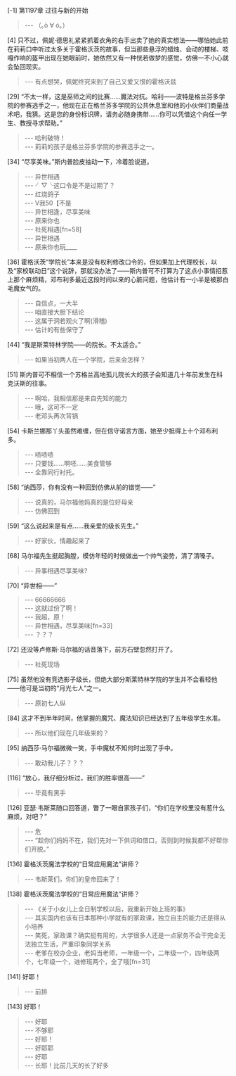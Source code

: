 
[-1] 第1197章 过往与新的开始
>--- （｡ò ∀ ó｡）<br>

[4] 只不过，佩妮·德思礼紧紧抓着衣角的右手出卖了她的真实想法——哪怕她此前在莉莉口中听过太多关于霍格沃茨的故事，但当那些悬浮的蜡烛、会动的楼梯、吱嘎作响的盔甲出现在她眼前时，她依然又有一种恍若做梦的感觉，仿佛一不小心就会坠回现实。
>--- 有点想哭，佩妮终究来到了自己又爱又恨的霍格沃兹<br>

[29] “不太一样，这是巫师之间的比赛……魔法对抗。哈利——波特是格兰芬多学院的参赛选手之一，他现在正在格兰芬多学院的公共休息室和他的小伙伴们商量战术吧，我猜。这是您的身份标识牌，请务必随身携带……你可以凭借这个向任一学生、教授寻求帮助。”
>--- 哈利破特！<br>
>--- 莉莉的孩子是格兰芬多学院的参赛选手之一。<br>

[34] “尽享美味。”斯内普脸皮抽动一下，冷着脸说道。
>--- 异世相遇<br>
>--- ╯▽╰这口令是不是过期了？<br>
>--- 红烧鸽子<br>
>--- V我50【不是<br>
>--- 异世相逢，尽享美味<br>
>--- 原来你也<br>
>--- 社死相遇[fn=58]<br>
>--- 异世相遇<br>
>--- 原来你也玩____<br>

[36] 霍格沃茨“学院长”本来是没有权利修改口令的，但如果加上代理校长，以及“家校联动日”这个说辞，那就没办法了——斯内普可不打算为了这点小事情招惹上那个麻烦精，邓布利多最近这段时间以来的心脏问题，他估计有一小半是被那白毛魔女气的。
>--- 自信点，一大半<br>
>--- 咱直接大胆下结论<br>
>--- 这属于洞若观火了啊(滑稽)<br>
>--- 估计的有些保守了<br>

[44] “我是斯莱特林学院——的院长。不太适合。”
>--- 如果当初两人在一个学院，后来会怎样？<br>

[51] 斯内普可不相信一个苏格兰高地孤儿院长大的孩子会知道几十年前发生在科克沃斯的往事。
>--- 啊哈，我相信那是来自先知的能力<br>
>--- 哦，这可不一定<br>
>--- 老邓头再次背锅<br>

[54] 卡斯兰娜那丫头虽然难缠，但在信守诺言方面，她至少抵得上十个邓布利多。
>--- 啧啧啧<br>
>--- 只要钱……啊呸……美食管够<br>
>--- 全靠同行衬托。<br>

[58] “纳西莎，你有没有一种回到仿佛从前的错觉——”
>--- 说真的，马尔福他妈真的是位好母亲<br>
>--- 仿佛回到<br>

[59] “这么说起来是有点……我亲爱的级长先生。”
>--- 好家伙，情趣起来了<br>

[68] 马尔福先生挺起胸膛，模仿年轻的时候做出一个帅气姿势，清了清嗓子。
>--- 异事相遇尽享美味?<br>

[70] “异世相——”
>--- 66666666<br>
>--- 这就过份了啊！<br>
>--- 我超，原！<br>
>--- 异世相遇，尽享美味[fn=33]<br>
>--- ？？？<br>

[72] 还没等卢修斯·马尔福的话音落下，前方石壁忽然打开了。
>--- 社死现场<br>

[75] 虽然他没有竞选影子级长，但绝大部分斯莱特林学院的学生并不会看轻他——他可是当初的“月光七人”之一。
>--- 原初七人纵<br>

[84] 这才不到半年时间，他掌握的魔咒、魔法知识已经达到了五年级学生水准。
>--- 所以他们现在几年级来的？<br>

[95] 纳西莎·马尔福微微一笑，手中魔杖不知何时出现了手中。
>--- 敢动我儿子？？？<br>

[116] “放心，我仔细分析过，我们的胜率很高——”
>--- 毕竟有黑手<br>

[126] 亚瑟·韦斯莱随口回答道，瞥了一眼自家孩子们，“你们在学校里没有惹什么麻烦，对吧？”
>--- 危<br>
>--- “趁你们妈妈不在，我们先对一下供词和借口，否则到时候我都不好帮你们开脱。”<br>

[136] 霍格沃茨魔法学校的“日常应用魔法”讲师？
>--- 韦斯莱们，你们的皇帝回来了！<br>

[138] 霍格沃茨魔法学校的“日常应用魔法”讲师？
>--- 《关于小女儿上全日制学校以后，我重新开始上班的事》<br>
>--- 其实国内也该有日本那种小学就有的家政课，独立自主的能力还是得从小培养<br>
>--- 笑死，家政课？确实挺有用的，大学很多人还是一点家务不会干完全无法独立生活，严重印象同学关系<br>
>--- 老爹在校办企业，老妈当老师，一年级一个，二年级一个，四年级两个，七年级一个，进修班两个，全了哦[fn=31]<br>

[141] 好耶！
>--- 前排<br>

[143] 好耶！
>--- 好耶<br>
>--- 不够耶<br>
>--- 好耶！<br>
>--- 好耶耶<br>
>--- 好耶<br>
>--- 长耶！比前几天的长了好多<br>
